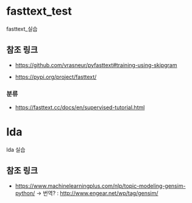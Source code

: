 # fasttext_test
fasttext_실습


## 참조 링크

- https://github.com/vrasneur/pyfasttext#training-using-skipgram

- https://pypi.org/project/fasttext/


### 분류

- https://fasttext.cc/docs/en/supervised-tutorial.html



# lda
lda 실습

## 참조 링크

- https://www.machinelearningplus.com/nlp/topic-modeling-gensim-python/
  -> 번역? : http://www.engear.net/wp/tag/gensim/
